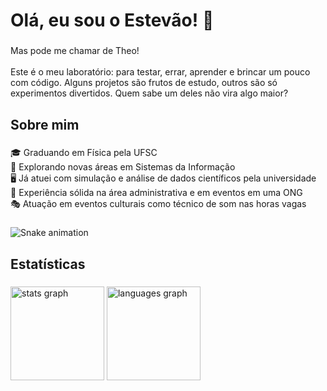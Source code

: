 <h1 align="left">Olá, eu sou o Estevão! 👋</h1>

###

<p align="left">Mas pode me chamar de Theo!<br><br>Este é o meu laboratório: para testar, errar, aprender e brincar um pouco com código. Alguns projetos são frutos de estudo, outros são só experimentos divertidos. Quem sabe um deles não vira algo maior?</p>

###

<h2 align="left">Sobre mim</h2>

###

<p align="left">🎓 Graduando em Física pela UFSC<br>🚀 Explorando novas áreas em Sistemas da Informação<br>🖥️ Já atuei com simulação e análise de dados científicos pela universidade<br>💼 Experiência sólida na área administrativa e em eventos em uma ONG<br>🎭 Atuação em eventos culturais como técnico de som nas horas vagas</p>

###

<img src="https://raw.githubusercontent.com/estevaojpbf/estevaojpbf/output/snake.svg" alt="Snake animation" />

###

<h2 align="left">Estatísticas</h2>

###

<div align="left">
  <img src="https://github-readme-stats.vercel.app/api?username=estevaojpbf&hide_title=false&hide_rank=false&show_icons=true&include_all_commits=true&count_private=true&disable_animations=false&theme=dracula&locale=en&hide_border=false&order=1" height="150" alt="stats graph"  />
  <img src="https://github-readme-stats.vercel.app/api/top-langs?username=estevaojpbf&locale=en&hide_title=false&layout=compact&card_width=320&langs_count=5&theme=dracula&hide_border=false&order=2" height="150" alt="languages graph"  />
</div>

###
